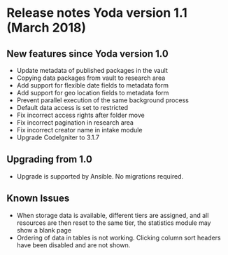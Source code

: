 # Release notes Yoda version 1.1 (March 2018)

## New features since Yoda version 1.0
- Update metadata of published packages in the vault
- Copying data packages from vault to research area
- Add support for flexible date fields to metadata form
- Add support for geo location fields to metadata form
- Prevent parallel execution of the same background process
- Default data access is set to restricted
- Fix incorrect access rights after folder move
- Fix incorrect pagination in research area
- Fix incorrect creator name in intake module
- Upgrade CodeIgniter to 3.1.7

## Upgrading from 1.0
- Upgrade is supported by Ansible. No migrations required.

## Known Issues
- When storage data is available, different tiers are assigned, and all resources are then reset to the same tier, the statistics module may show a blank page
- Ordering of data in tables is not working. Clicking column sort headers have been disabled and are not shown.
